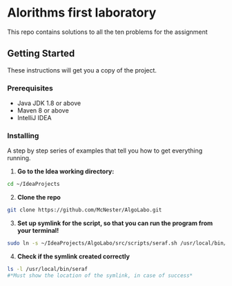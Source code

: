 # Alorithms first laboratory

This repo contains solutions to all the ten problems for the assignment

## Getting Started
These instructions will get you a copy of the project.

### Prerequisites
- Java JDK 1.8 or above
- Maven 8 or above
- IntelliJ IDEA

### Installing
A step by step series of examples that tell you how to get everything running.

1. **Go to the Idea working directory:**
```sh
cd ~/IdeaProjects
```

2. **Clone the repo**
```sh
git clone https://github.com/McNester/AlgoLabo.git
```

3. **Set up symlink for the script, so that you can run the program from your terminal!**
```sh
sudo ln -s ~/IdeaProjects/AlgoLabo/src/scripts/seraf.sh /usr/local/bin/seraf
```

4. **Check if the symlink created correctly**

```sh
ls -l /usr/local/bin/seraf
#*Must show the location of the symlink, in case of success*
```



